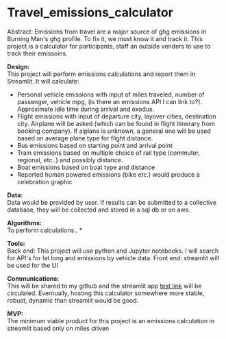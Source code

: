 # Travel_emissions_calculator

Abstract:
    Emissions from travel are a major source of ghg emissions in Burning Man's ghg profile. To fix it, we must know it and track it. This project is a calculator for participants, staff an outside venders to use to track their emissoins. 

**Design:**  
This project will perform emissions calculations and report them in Streamlit.
It will calculate:   
- Personal vehicle emissions with input of miles traveled, number of passenger, vehicle mpg, (is there an emissions API I can link to?). Approximate idle time during arrival and exodus. 
- Flight emissions with input of departure city, layover cities, destination city. Airplane will be asked (which can be found in flight itinerary from booking company). If aiplane is unknown, a general one will be used based on average plane type for flight distance.
- Bus emissions based on starting point and arrival point
- Train emissions based on multiple choice of rail type (commuter, regional, etc..) and possibly distance. 
- Boat emissions based on boat type and distance
- Reported human powered emissions (bike etc.) would produce a celebration graphic  



**Data:**    
Data would be provided by user. If results can be submitted to a collective database, they will be collected and stored in a sql db or on aws.   

**Algorithms:**  
To perform calculations.. *

**Tools:**   
Back end: This project will use python and Jupyter notebooks. I will search for API's for lat long and emissions by vehicle data.
Front end: streamlit will be used for the UI

**Communications:**  
This will be shared to my github and the streamlit app [test link](https://travelemissionscalculator-ez5cfcj4pxmli4jm38do3t.streamlit.app/) will be circulated. Eventually, hosting this calculator somewhere more stable, robust, dynamic than streamlit would be good. 

**MVP:**   
The minimum viable product for this project is an emissions calculation in streamlit based only on miles driven

